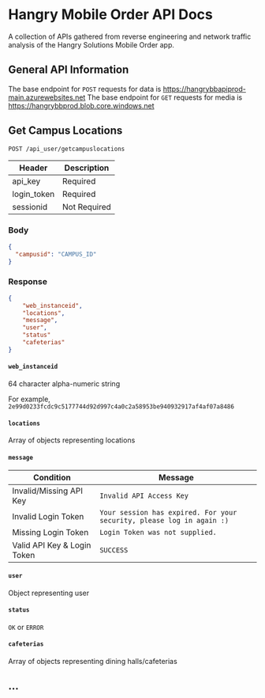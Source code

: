 # Hangry Mobile Order API Docs

A collection of APIs gathered from reverse engineering and network traffic analysis of the Hangry Solutions Mobile Order app.

## General API Information

The base endpoint for `POST` requests for data is https://hangrybbapiprod-main.azurewebsites.net
The base endpoint for `GET` requests for media is https://hangrybbprod.blob.core.windows.net

## Get Campus Locations

```
POST /api_user/getcampuslocations
```

| Header      | Description  |
| ----------- | ------------ |
| api_key     | Required     |
| login_token | Required     |
| sessionid   | Not Required |

### Body

```json
{
  "campusid": "CAMPUS_ID"
}
```

### Response

```json
{
    "web_instanceid",
    "locations",
    "message",
    "user",
    "status"
    "cafeterias"
}
```

#### `web_instanceid`

64 character alpha-numeric string

For example, `2e99d0233fcdc9c5177744d92d997c4a0c2a58953be940932917af4af07a8486`

#### `locations`

Array of objects representing locations

#### `message`

| Condition                   | Message                                                               |
| --------------------------- | --------------------------------------------------------------------- |
| Invalid/Missing API Key     | `Invalid API Access Key`                                              |
| Invalid Login Token         | `Your session has expired. For your security, please log in again :)` |
| Missing Login Token         | `Login Token was not supplied.`                                       |
| Valid API Key & Login Token | `SUCCESS`                                                             |

#### `user`

Object representing user

#### `status`

`OK` or `ERROR`

#### `cafeterias`

Array of objects representing dining halls/cafeterias

## ...